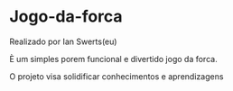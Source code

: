 # Jogo-da-forca
Realizado por Ian Swerts(eu)

È um simples porem funcional e divertido jogo da forca.

O projeto visa solidificar conhecimentos e aprendizagens 
